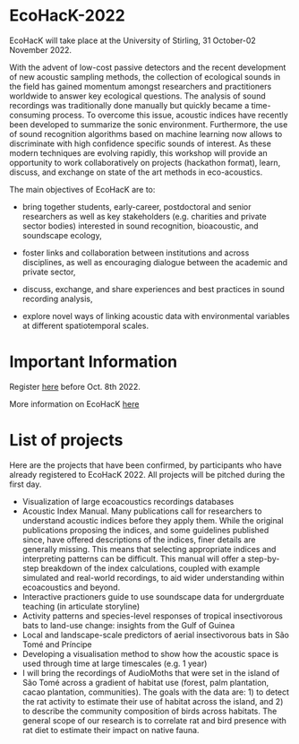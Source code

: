 # EcoHacK-2022

EcoHacK will take place at the University of Stirling, 31 October-02 November 2022.

With the advent of low-cost passive detectors and the recent development of new acoustic sampling methods, the collection of ecological sounds in the field has gained momentum amongst researchers and practitioners worldwide to answer key ecological questions. The analysis of sound recordings was traditionally done manually but quickly became a time-consuming process. To overcome this issue, acoustic indices have recently been developed to summarize the sonic environment. Furthermore, the use of sound recognition algorithms based on machine learning now allows to discriminate with high confidence specific sounds of interest. As these modern techniques are evolving rapidly, this workshop will provide an opportunity to work collaboratively on projects (hackathon format), learn, discuss, and exchange on state of the art methods in eco-acoustics.

The main objectives of EcoHacK are to:

- bring together students, early-career, postdoctoral and senior researchers as well as key stakeholders (e.g. charities and private sector bodies) interested in sound recognition, bioacoustic, and soundscape ecology,

- foster links and collaboration between institutions and across disciplines, as well as encouraging dialogue between the academic and private sector,

- discuss, exchange, and share experiences and best practices in sound recording analysis,

- explore novel ways of linking acoustic data with environmental variables at different spatiotemporal scales.



# Important Information
Register [here](https://docs.google.com/forms/d/e/1FAIpQLSeb7mZvoK_0fm701NiSiVj7NsSpJa2Bpr21-KJxEkzvMQap3Q/viewform) before Oct. 8th 2022. 

More information on EcoHacK [here](https://acoustics.ac.uk/ecohack-2022/)

# List of projects
Here are the projects that have been confirmed, by participants who have already registered to EcoHacK 2022. All projects will be pitched during the first day.

- Visualization of large ecoacoustics recordings databases
- Acoustic Index Manual. Many publications call for researchers to understand acoustic indices before they apply them. While the original publications proposing the indices, and some guidelines published since, have offered descriptions of the indices, finer details are generally missing. This means that selecting appropriate indices and interpreting patterns can be difficult. This manual will offer a step-by-step breakdown of the index calculations, coupled with example simulated and real-world recordings, to aid wider understanding within ecoacoustics and beyond.
- Interactive practioners guide to use soundscape data for undergrduate teaching (in articulate storyline)
- Activity patterns and species-level responses of tropical insectivorous bats to land-use change: insights from the Gulf of Guinea
- Local and landscape-scale predictors of aerial insectivorous bats in São Tomé and Príncipe
- Developing a visualisation method to show how the acoustic space is used through time at large timescales (e.g. 1 year)
- I will bring the recordings of AudioMoths that were set in the island of São Tomé across a gradient of habitat use (forest, palm plantation, cacao plantation, communities). The goals with the data are: 1) to detect the rat activity to estimate their use of habitat across the island, and 2) to describe the community composition of birds across habitats. The general scope of our research is to correlate rat and bird presence with rat diet to estimate their impact on native fauna.
